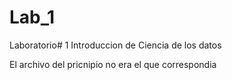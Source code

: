 # Lab_1
Laboratorio# 1 Introduccion de Ciencia de los datos

El archivo del pricnipio no era el que correspondia
